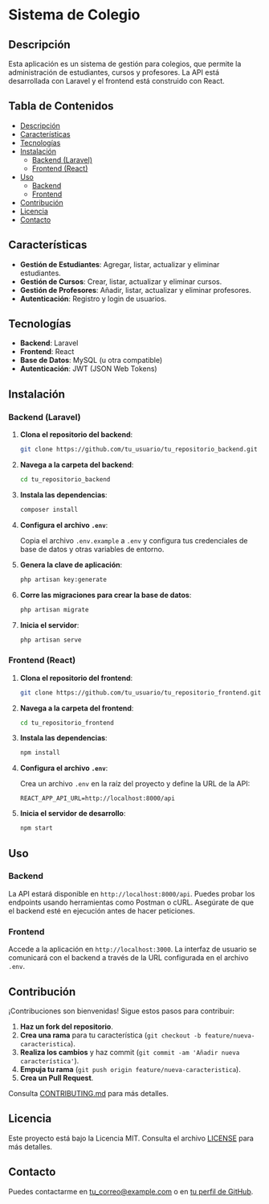 # Sistema de Colegio

## Descripción

Esta aplicación es un sistema de gestión para colegios, que permite la administración de estudiantes, cursos y profesores. La API está desarrollada con Laravel y el frontend está construido con React.

## Tabla de Contenidos

- [Descripción](#descripción)
- [Características](#características)
- [Tecnologías](#tecnologías)
- [Instalación](#instalación)
  - [Backend (Laravel)](#backend-laravel)
  - [Frontend (React)](#frontend-react)
- [Uso](#uso)
  - [Backend](#backend)
  - [Frontend](#frontend)
- [Contribución](#contribución)
- [Licencia](#licencia)
- [Contacto](#contacto)

## Características

- **Gestión de Estudiantes**: Agregar, listar, actualizar y eliminar estudiantes.
- **Gestión de Cursos**: Crear, listar, actualizar y eliminar cursos.
- **Gestión de Profesores**: Añadir, listar, actualizar y eliminar profesores.
- **Autenticación**: Registro y login de usuarios.

## Tecnologías

- **Backend**: Laravel
- **Frontend**: React
- **Base de Datos**: MySQL (u otra compatible)
- **Autenticación**: JWT (JSON Web Tokens)

## Instalación

### Backend (Laravel)

1. **Clona el repositorio del backend**:

    ```bash
    git clone https://github.com/tu_usuario/tu_repositorio_backend.git
    ```

2. **Navega a la carpeta del backend**:

    ```bash
    cd tu_repositorio_backend
    ```

3. **Instala las dependencias**:

    ```bash
    composer install
    ```

4. **Configura el archivo `.env`**:

    Copia el archivo `.env.example` a `.env` y configura tus credenciales de base de datos y otras variables de entorno.

5. **Genera la clave de aplicación**:

    ```bash
    php artisan key:generate
    ```

6. **Corre las migraciones para crear la base de datos**:

    ```bash
    php artisan migrate
    ```

7. **Inicia el servidor**:

    ```bash
    php artisan serve
    ```

### Frontend (React)

1. **Clona el repositorio del frontend**:

    ```bash
    git clone https://github.com/tu_usuario/tu_repositorio_frontend.git
    ```

2. **Navega a la carpeta del frontend**:

    ```bash
    cd tu_repositorio_frontend
    ```

3. **Instala las dependencias**:

    ```bash
    npm install
    ```

4. **Configura el archivo `.env`**:

    Crea un archivo `.env` en la raíz del proyecto y define la URL de la API:

    ```env
    REACT_APP_API_URL=http://localhost:8000/api
    ```

5. **Inicia el servidor de desarrollo**:

    ```bash
    npm start
    ```

## Uso

### Backend

La API estará disponible en `http://localhost:8000/api`. Puedes probar los endpoints usando herramientas como Postman o cURL. Asegúrate de que el backend esté en ejecución antes de hacer peticiones.

### Frontend

Accede a la aplicación en `http://localhost:3000`. La interfaz de usuario se comunicará con el backend a través de la URL configurada en el archivo `.env`.

## Contribución

¡Contribuciones son bienvenidas! Sigue estos pasos para contribuir:

1. **Haz un fork del repositorio**.
2. **Crea una rama** para tu característica (`git checkout -b feature/nueva-caracteristica`).
3. **Realiza los cambios** y haz commit (`git commit -am 'Añadir nueva característica'`).
4. **Empuja tu rama** (`git push origin feature/nueva-caracteristica`).
5. **Crea un Pull Request**.

Consulta [CONTRIBUTING.md](CONTRIBUTING.md) para más detalles.

## Licencia

Este proyecto está bajo la Licencia MIT. Consulta el archivo [LICENSE](LICENSE) para más detalles.

## Contacto

Puedes contactarme en [tu_correo@example.com](mailto:tu_correo@example.com) o en [tu perfil de GitHub](https://github.com/tu_usuario).

